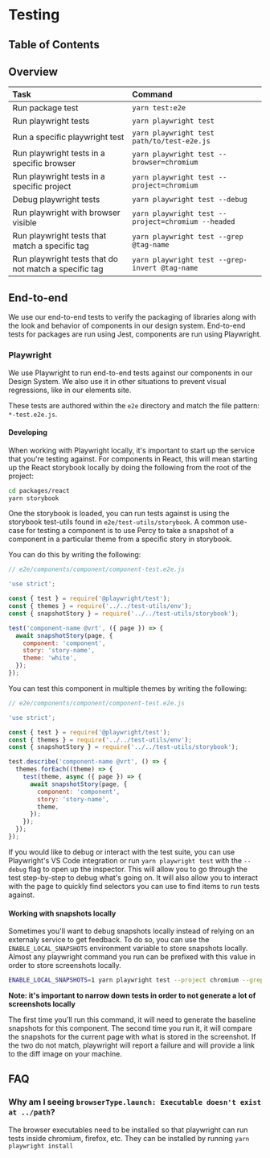 # Testing

<!-- prettier-ignore-start -->
<!-- START doctoc generated TOC please keep comment here to allow auto update -->
<!-- DON'T EDIT THIS SECTION, INSTEAD RE-RUN doctoc TO UPDATE -->

## Table of Contents

<!-- END doctoc generated TOC please keep comment here to allow auto update --> <!-- prettier-ignore-end -->

## Overview

| Task                                                  | Command                                            |
| :---------------------------------------------------- | :------------------------------------------------- |
| Run package test                                      | `yarn test:e2e`                                    |
| Run playwright tests                                  | `yarn playwright test`                             |
| Run a specific playwright test                        | `yarn playwright test path/to/test-e2e.js`         |
| Run playwright tests in a specific browser            | `yarn playwright test --browser=chromium`          |
| Run playwright tests in a specific project            | `yarn playwright test --project=chromium`          |
| Debug playwright tests                                | `yarn playwright test --debug`                     |
| Run playwright with browser visible                   | `yarn playwright test --project=chromium --headed` |
| Run playwright tests that match a specific tag        | `yarn playwright test --grep @tag-name`            |
| Run playwright tests that do not match a specific tag | `yarn playwright test --grep-invert @tag-name`     |

## End-to-end

We use our end-to-end tests to verify the packaging of libraries along with the
look and behavior of components in our design system. End-to-end tests for
packages are run using Jest, components are run using Playwright.

### Playwright

We use Playwright to run end-to-end tests against our components in our Design
System. We also use it in other situations to prevent visual regressions, like
in our elements site.

These tests are authored within the `e2e` directory and match the file pattern:
`*-test.e2e.js`.

#### Developing

When working with Playwright locally, it's important to start up the service
that you're testing against. For components in React, this will mean starting up
the React storybook locally by doing the following from the root of the project:

```bash
cd packages/react
yarn storybook
```

One the storybook is loaded, you can run tests against is using the storybook
test-utils found in `e2e/test-utils/storybook`. A common use-case for testing a
component is to use Percy to take a snapshot of a component in a particular
theme from a specific story in storybook.

You can do this by writing the following:

```js
// e2e/components/component/component-test.e2e.js

'use strict';

const { test } = require('@playwright/test');
const { themes } = require('../../test-utils/env');
const { snapshotStory } = require('../../test-utils/storybook');

test('component-name @vrt', ({ page }) => {
  await snapshotStory(page, {
    component: 'component',
    story: 'story-name',
    theme: 'white',
  });
});
```

You can test this component in multiple themes by writing the following:

```js
// e2e/components/component/component-test.e2e.js

'use strict';

const { test } = require('@playwright/test');
const { themes } = require('../../test-utils/env');
const { snapshotStory } = require('../../test-utils/storybook');

test.describe('component-name @vrt', () => {
  themes.forEach((theme) => {
    test(theme, async ({ page }) => {
      await snapshotStory(page, {
        component: 'component',
        story: 'story-name',
        theme,
      });
    });
  });
});
```

If you would like to debug or interact with the test suite, you can use
Playwright's VS Code integration or run `yarn playwright test` with the
`--debug` flag to open up the inspector. This will allow you to go through the
test step-by-step to debug what's going on. It will also allow you to interact
with the page to quickly find selectors you can use to find items to run tests
against.

#### Working with snapshots locally

Sometimes you'll want to debug snapshots locally instead of relying on an
externaly service to get feedback. To do so, you can use the
`ENABLE_LOCAL_SNAPSHOTS` environment variable to store snapshots locally. Almost
any playwright command you run can be prefixed with this value in order to store
screenshots locally.

```bash
ENABLE_LOCAL_SNAPSHOTS=1 yarn playwright test --project chromium --grep @vrt component-test.e2e.js
```

**Note: it's important to narrow down tests in order to not generate a lot of
screenshots locally**

The first time you'll run this command, it will need to generate the baseline
snapshots for this component. The second time you run it, it will compare the
snapshots for the current page with what is stored in the screenshot. If the two
do not match, playwright will report a failure and will provide a link to the
diff image on your machine.

## FAQ

### Why am I seeing `browserType.launch: Executable doesn't exist at ../path`?

The browser executables need to be installed so that playwright can run tests
inside chromium, firefox, etc. They can be installed by running
`yarn playwright install`
